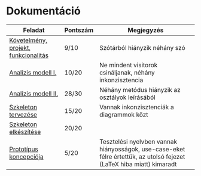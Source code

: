 # Dokumentáció
| Feladat                                                                                                                                                         | Pontszám | Megjegyzés                                                                                                           |
| --------------------------------------------------------------------------------------------------------------------------------------------------------------- |----------| -------------------------------------------------------------------------------------------------------------------- |
| [Követelmény, projekt, funkcionalitás](https://github.com/sn4k3ch4rm3r/logarlec/blob/main/docs/weekly/02_K%C3%B6vetelm%C3%A9ny_projekt_funkcionalit%C3%A1s.pdf) | 9/10     | Szótárból hiányzik néhány szó                                                                                        |
| [Analízis modell I.](https://github.com/sn4k3ch4rm3r/logarlec/blob/main/docs/weekly/03_Anal%C3%ADzis_modell_I.pdf)                                              | 10/20    | Ne mindent visitorok csináljanak, néhány inkonzisztencia                                                             |
| [Analízis modell II.](https://github.com/sn4k3ch4rm3r/logarlec/blob/main/docs/weekly/04_Anal%C3%ADzis_modell_II.pdf)                                            | 28/30    | Néhány metódus hiányzik az osztályok leírásából                                                                      |
| [Szkeleton tervezése](https://github.com/sn4k3ch4rm3r/logarlec/blob/main/docs/weekly/05_Szkeleton_tervez%C3%A9se.pdf)                                           | 15/20    | Vannak inkonzisztenciák a diagrammok közt                                                                            |
| [Szkeleton elkészítése](https://github.com/sn4k3ch4rm3r/logarlec/blob/main/docs/weekly/06_Szkeleton_elk%C3%A9sz%C3%ADt%C3%A9se.pdf)                             | 20/20    |                                                                                                                      |
| [Prototípus koncepciója](https://github.com/sn4k3ch4rm3r/logarlec/blob/main/docs/weekly/07_Protot%C3%ADpus_koncepci%C3%B3ja.pdf)                                | 5/20     | Tesztelési nyelvben vannak hiányosságok, use-case-eket félre értettük, az utolsó fejezet (LaTeX hiba miatt) kimaradt |